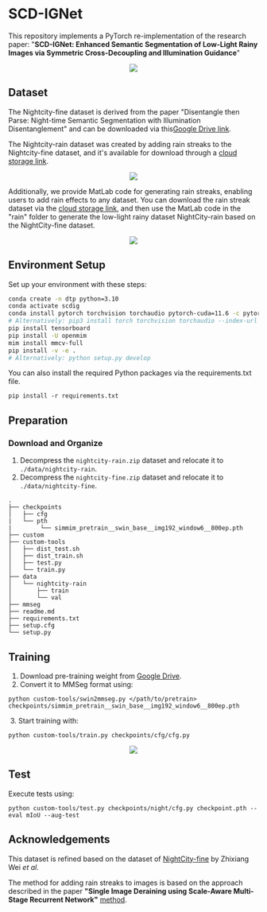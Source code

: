# SCD-IGNet

This repository implements a PyTorch re-implementation of the research paper: "**SCD-IGNet: Enhanced Semantic Segmentation of Low-Light Rainy Images via Symmetric Cross-Decoupling and Illumination Guidance**"
<div align="center">
  <img src="https://github.com/Liusir765832/SCD-IGNet/blob/master/img/p2.png">
</div>


## Dataset

The Nightcity-fine dataset is derived from the paper "Disentangle then Parse: Night-time Semantic Segmentation with Illumination Disentanglement" and can be downloaded via this[Google Drive link](https://drive.google.com/file/d/1Ilj99NMAmkZIPQcVOd6cJebnKXjJ-Sit/view?usp=drive_link).

The Nightcity-rain dataset was created by adding rain streaks to the Nightcity-fine dataset, and it's available for download through a [cloud storage link](). 
<div align="center">
  <img src="https://github.com/Liusir765832/SCD-IGNet/blob/master/img/p9.png">
</div>

Additionally, we provide MatLab code for generating rain streaks, enabling users to add rain effects to any dataset. You can download the rain streak dataset via the [cloud storage link](), and then use the MatLab code in the "rain" folder to generate the low-light rainy dataset NightCity-rain based on the NightCity-fine dataset.
<div align="center">
  <img src="https://github.com/Liusir765832/SCD-IGNet/blob/master/img/p6.png">
</div>

## Environment Setup

Set up your environment with these steps:

```bash
conda create -n dtp python=3.10
conda activate scdig
conda install pytorch torchvision torchaudio pytorch-cuda=11.6 -c pytorch -c nvidia
# Alternatively: pip3 install torch torchvision torchaudio --index-url https://download.pytorch.org/whl/cu116
pip install tensorboard
pip install -U openmim
mim install mmcv-full
pip install -v -e .
# Alternatively: python setup.py develop
```

You can also install the required Python packages via the requirements.txt file.

```shell
pip install -r requirements.txt
```



## Preparation

### Download and Organize

1. Decompress the `nightcity-rain.zip` dataset and relocate it to `./data/nightcity-rain`.
2. Decompress the `nightcity-fine.zip` dataset and relocate it to `./data/nightcity-fine`.

```plaintext
.
├── checkpoints
│   ├── cfg
|   └── pth
|		 └── simmim_pretrain__swin_base__img192_window6__800ep.pth
├── custom
├── custom-tools
│   ├── dist_test.sh
│   ├── dist_train.sh
│   ├── test.py
│   └── train.py
├── data
│   └── nightcity-rain
│       ├── train
│       └── val
├── mmseg
├── readme.md
├── requirements.txt
├── setup.cfg
└── setup.py
```



## Training

1. Download pre-training weight from [Google Drive](https://drive.google.com/file/d/15zENvGjHlM71uKQ3d2FbljWPubtrPtjl/view).
2. Convert it to MMSeg format using:

```shell
python custom-tools/swin2mmseg.py </path/to/pretrain> checkpoints/simmim_pretrain__swin_base__img192_window6__800ep.pth
```

​    3. Start training with:

```shell
python custom-tools/train.py checkpoints/cfg/cfg.py
```
<div align="center">
  <img src="https://github.com/Liusir765832/SCD-IGNet/blob/master/img/p7.png">
</div>


## Test

Execute tests using:

```shell
python custom-tools/test.py checkpoints/night/cfg.py checkpoint.pth --eval mIoU --aug-test
```



## Acknowledgements

This dataset is refined based on the dataset of [NightCity-fine](https://openaccess.thecvf.com//content/ICCV2023/papers/Wei_Disentangle_then_Parse_Night-time_Semantic_Segmentation_with_Illumination_Disentanglement_ICCV_2023_paper.pdf) by Zhixiang Wei *et al.* 

The method for adding rain streaks to images is based on the approach described in the paper **"Single Image Deraining using Scale-Aware Multi-Stage Recurrent Network"** [method](https://github.com/liruoteng/RainStreakGen.git).

